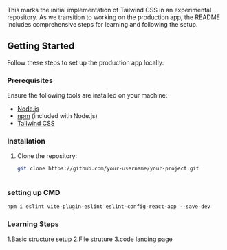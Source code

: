 This marks the initial implementation of Tailwind CSS in an experimental repository. As we transition to working on the production app, the README includes comprehensive steps for learning and following the setup.

## Getting Started

Follow these steps to set up the production app locally:

### Prerequisites

Ensure the following tools are installed on your machine:

- [Node.js](https://nodejs.org/)
- [npm](https://www.npmjs.com/) (included with Node.js)
- [Tailwind CSS](https://tailwindcss.com/docs/installation)

### Installation

1. Clone the repository:

   ```bash
   git clone https://github.com/your-username/your-project.git
 

### setting up CMD
```
npm i eslint vite-plugin-eslint eslint-config-react-app --save-dev  
```
### Learning Steps 
1.Basic structure setup 
2.File struture 
3.code landing page
 
